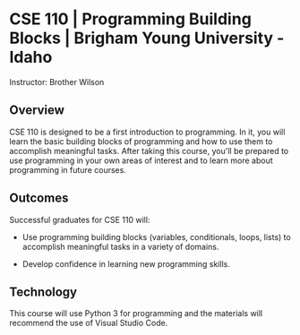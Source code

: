 # CSE 110 | Programming Building Blocks | Brigham Young University - Idaho

Instructor: Brother Wilson

## Overview

CSE 110 is designed to be a first introduction to programming. In it, you will learn the basic building blocks of programming and how to use them to accomplish meaningful tasks. After taking this course, you'll be prepared to use programming in your own areas of interest and to learn more about programming in future courses.

## Outcomes

Successful graduates for CSE 110 will:

- Use programming building blocks (variables, conditionals, loops, lists) to accomplish meaningful tasks in a variety of domains.

- Develop confidence in learning new programming skills.

## Technology
This course will use Python 3 for programming and the materials will recommend the use of Visual Studio Code.
